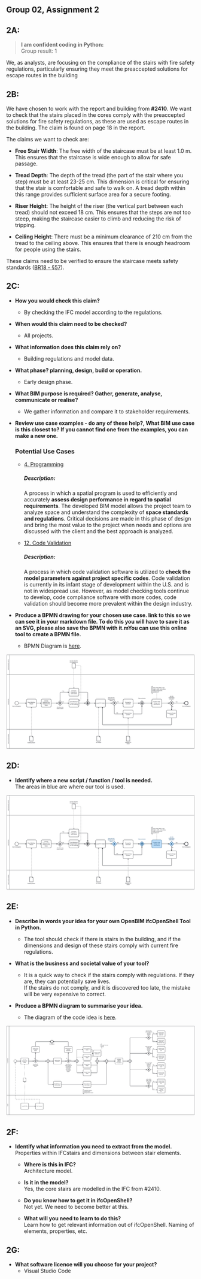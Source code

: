 ## Group 02, Assignment 2

## 2A:

> **I am confident coding in Python:**  
Group result: 1

We, as analysts, are focusing on the compliance of the stairs with fire safety regulations, particularly ensuring they meet the preaccepted solutions for escape routes in the building

## 2B:

We have chosen to work with the report and building from **#2410**. We want to check that the stairs placed in the cores comply with the preaccepted solutions for fire safety regulations, as these are used as escape routes in the building. The claim is found on page 18 in the report.

The claims we want to check are:

* **Free Stair Width**: The free width of the staircase must be at least 1.0 m. This ensures that the staircase is wide enough to allow for safe passage.

* **Tread Depth**: The depth of the tread (the part of the stair where you step) must be at least 23-25 cm. This dimension is critical for ensuring that the stair is comfortable and safe to walk on. A tread depth within this range provides sufficient surface area for a secure footing.

* **Riser Height**: The height of the riser (the vertical part between each tread) should not exceed 18 cm. This ensures that the steps are not too steep, making the staircase easier to climb and reducing the risk of tripping.

* **Ceiling Height**: There must be a minimum clearance of 210 cm from the tread to the ceiling above. This ensures that there is enough headroom for people using the stairs.

These claims need to be verified to ensure the staircase meets safety standards ([BR18 - §57](https://bygningsreglementet.dk/Tekniske-bestemmelser/02/Krav/57#005499f7-eb23-4ff5-bbaa-16ac6a2bbefe)).


## 2C:

* **How you would check this claim?**  
    * By checking the IFC model according to the regulations.

* **When would this claim need to be checked?**  
    * All projects.

* **What information does this claim rely on?**  
    * Building regulations and model data.

* **What phase? planning, design, build or operation.**  
    * Early design phase.

* **What BIM purpose is required? Gather, generate, analyse, communicate or realise?**  
    * We gather information and compare it to stakeholder requirements.

* **Review use case examples - do any of these help?, What BIM use case is this closest to? If you cannot find one from the examples, you can make a new one.**

    ### Potential Use Cases  
    * [4. Programming](https://timmcginley.github.io/41934/Uses/Cases/12.html)  
        ##### Description:
        A process in which a spatial program is used to efficiently and accurately **assess design performance in regard to spatial requirements**. The developed BIM model allows the project team to analyze space and understand the complexity of **space standards and regulations**. Critical decisions are made in this phase of design and bring the most value to the project when needs and options are discussed with the client and the best approach is analyzed.

    * [12. Code Validation](https://timmcginley.github.io/41934/Uses/Cases/12.html)  
        ##### Description:
        A process in which code validation software is utilized to **check the model parameters against project specific codes**. Code validation is currently in its infant stage of development within the U.S. and is not in widespread use. However, as model checking tools continue to develop, code compliance software with more codes, code validation should become more prevalent within the design industry.


* **Produce a BPMN drawing for your chosen use case. link to this so we can see it in your markdown file. To do this you will have to save it as an SVG, please also save the BPMN with it.mYou can use this online tool to create a BPMN file.**  
    * BPMN Diagram is [here](https://github.com/JohnDope90/Group2/blob/main/A2/BPMN_Stair-Fire-Safety.bpmn).

![BPMN Diagram](https://raw.githubusercontent.com/JohnDope90/Group2/7bf15f2b519f4007e4e0160939d07b90cf9b5e9e/A2/BPMN_Stair-Fire-Safety.svg)

## 2D:
*  **Identify where a new script / function / tool is needed.**  
The areas in blue are where our tool is used.

![Marked BPMN Diagram](https://raw.githubusercontent.com/JohnDope90/Group2/58b8a92c01c045b9e671328e037ef334a3344932/A2/Marked-BPMN_Stair-Fire-Safety.svg)

## 2E:
* **Describe in words your idea for your own OpenBIM ifcOpenShell Tool in Python.**
    * The tool should check if there is stairs in the building, and if the dimensions and design of these stairs comply with current fire regulations.

* **What is the business and societal value of your tool?**  
    * It is a quick way to check if the stairs comply with regulations. If they are, they can potentially save lives.  
    If the stairs do not comply, and it is discovered too late, the mistake will be very expensive to correct.

* **Produce a BPMN diagram to summarise your idea.**
    * The diagram of the code idea is [here](https://github.com/JohnDope90/Group2/blob/main/A2/BPMN_Script-Idea.bpmn).

![Script BPMN Diagram](https://raw.githubusercontent.com/JohnDope90/Group2/58b8a92c01c045b9e671328e037ef334a3344932/A2/BPMN_Script-Idea.svg)

## 2F:

* **Identify what information you need to extract from the model.**  
    Properties within IFCstairs and
    dimensions between stair elements.
    
    * **Where is this in IFC?**  
    Architecture model.

    * **Is it in the model?**  
    Yes, the core stairs are modelled in the IFC from #2410.

    * **Do you know how to get it in ifcOpenShell?**  
    Not yet. We need to become better at this.

    * **What will you need to learn to do this?**  
    Learn how to get relevant information out of ifcOpenShell. Naming of elements, properties, etc.

## 2G:
* **What software licence will you choose for your project?**  
    * Visual Studio Code